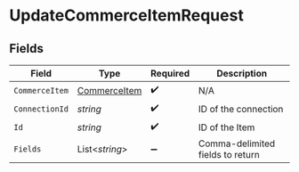 # UpdateCommerceItemRequest


## Fields

| Field                                                   | Type                                                    | Required                                                | Description                                             |
| ------------------------------------------------------- | ------------------------------------------------------- | ------------------------------------------------------- | ------------------------------------------------------- |
| `CommerceItem`                                          | [CommerceItem](../../Models/Components/CommerceItem.md) | :heavy_check_mark:                                      | N/A                                                     |
| `ConnectionId`                                          | *string*                                                | :heavy_check_mark:                                      | ID of the connection                                    |
| `Id`                                                    | *string*                                                | :heavy_check_mark:                                      | ID of the Item                                          |
| `Fields`                                                | List<*string*>                                          | :heavy_minus_sign:                                      | Comma-delimited fields to return                        |